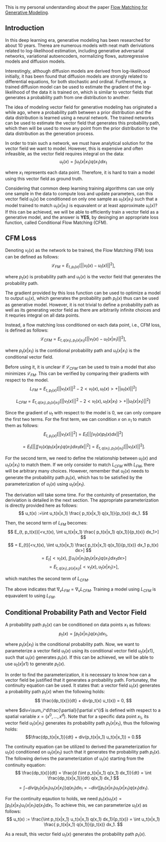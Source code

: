 This is my personal understanding about the paper [Flow Matching for Generative Modeling](https://arxiv.org/abs/2210.02747).

## Introduction
In this deep learning era, generative modeling has been researched for about 10 years. Therea are numerous models with neat math deriviations related to log-likelihood estimation, including generative adversarial networks, variational autoencoders, normalizing flows, autoregressive models and diffusion models.

Interestingly, although diffusion models are derived from log-likelihood initially, it has been found that diffusion models are strongly related to differential equations, for both stochastic and ordinal. Furthermore, a trained diffusion model can be used to estimate the gradient of the log-likelihood of the data it is trained on, which is similar to vector fields that generates a probability path from one distribution to another.

The idea of modeling vector field for generative modeling has originated a while ago, where a probability path between a prior distribution and the data distribution is learned using a neural network. The trained networks can be used to estimate the vector field that generates this probability path, which then will be used to move any point from the prior distribution to the data distribution as the generation process.

In order to train such a network, we must have analytical solution for the vector field we want to model. However, this is expensive and often infeasible, as the vector field requires integral on the data: 
$$
u_t(x) = \int u_t(x|x_1) q(x_1) dx_1
$$

where $x_1$ represents each data point. Therefore, it is hard to train a model using this vector field as ground truth.

Considering that common deep learning training algorithms can use only one sample in the data to compute loss and update parameters, can this vector field $u_t(x)$ be conditioned on only one sample as $u_t(x \lvert x_1)$ such that a model trained to match $u_t(x \lvert x_1)$ is equavalent or at least approximate $u_t(x)$? If this can be achieved, we will be able to efficiently train a vector field as a generative model, and the answer is **YES**, by desinging an appropriate loss function, called Conditional Flow Matching (CFM).

## CFM Loss
Denoting $v_t(x)$ as the network to be trained, the Flow Matching (FM) loss can be defined as follows:
$$
\mathcal{L}_{FM} = E_{t, p_t(x)}[||v_t(x) - u_t(x)||^2],
$$

where $p_t(x)$ is probability path and $u_t(x)$ is the vector field that generates the probability path.

The gradient provided by this loss function can be used to optimize a model to output $u_t(x)$, which generates the probability path $p_t(x)$ thus can be used as generative model. However, it is not trivial to define a probability path as well as its generating vector field as there are arbitrarily infinite choices and it requries integral on all data points.

Instead, a flow matching loss conditioned on each data point, i.e., CFM loss, is defined as follows:
$$
\mathcal{L}_{CFM} = E_{t, q(x_1), p_t(x|x_1)}[||v_t(x) - u_t(x|x_1)||^2],
$$

where $p_t(x|x_1)$ is the contidional probability path and $u_t(x|x_1)$ is the conditional vector field.

Before using it, it is unclear if $\mathcal{L}_{CFM}$ can be used to train a model that also minimizes $\mathcal{L}_{FM}$. This can be verified by comparing their gradients with respect to the model.
$$
L_{FM}  = E_{t, p_t(x)}[||v_t(x)||^2 - 2 <v_t(x), u_t(x)> + ||u_t(x)||^2]
$$

$$
L_{CFM}  = E_{t, q(x_1), p_t(x|x_1)}[||v_t(x)||^2 - 2 <v_t(x), u_t(x|x_1)> + ||u_t(x|x_1)||^2]
$$

Since the gradient of $u_t$ with respect to the model is 0, we can only compare the first two terms.
For the first term, we can condition $x$ on $x_1$ to match them as follows:
$$
E_{t, p_t(x)}[||v_t(x)||^2] = E_{t}[||\int v_t(x) p_t(x) dx||^2]
$$

$$
= E_{t}[||\iint v_t(x) p_t(x|x_1) q(x_1) dx_1 dx||^2] = E_{t, q(x_1), p_t(x|x_1)}[||v_t(x)||^2].
$$

For the second term, we need to define the relationship between $u_t(x)$ and $u_t(x|x_1)$ to match them. If we only consider to match $L_{CFM}$ with $L_{FM}$, there will be arbitrary many choices. However, remember that $u_t(x)$ needs to generate the probability path $p_t(x)$, which has to be satisfied by the parameterization of $u_t(x)$ using $u_t(x|x_1)$.

The deriviation will take some time. For the contuinity of presentation, the deriviation is detailed in the next section. The appropriate parameterization is directly provided here as follows:
$$
u_t(x) :=\int u_t(x|x_1) \frac{ p_t(x|x_1) q(x_1)}{p_t(x)} dx_1.
$$

Then, the second term of $L_{FM}$ becomes:
$$
E_{t, p_t(x)}[<v_t(x), \int u_t(x|x_1) \frac{ p_t(x|x_1) q(x_1)}{p_t(x)} dx_1>]
$$
$$
= E_{t}[<v_t(x), \iint u_t(x|x_1) \frac{ p_t(x|x_1) q(x_1)}{p_t(x)} dx_1 p_t(x) dx>]
$$
$$
= E_{t}[<v_t(x), \iint u_t(x|x_1) p_t(x|x_1) q(x_1) dx_1 dx>]
$$
$$
= E_{t, q(x_1), p(x|x_1)}[<v_t(x), u_t(x|x_1)>], 
$$

which matches the second term of $L_{CFM}$.

The above indicates that $\nabla_v L_{FM} = \nabla_v L_{CFM}$. Training a model using $L_{CFM}$ is equavalent to using $L_{FM}$.

## Conditional Probability Path and Vector Field
A probability path $p_t(x)$ can be conditioned on data points $x_1$ as follows: 
$$
p_t(x) = \int p_t(x|x_1) q(x_1) dx_1,
$$ 

where $p_t(x|x_1)$ is the conditional probability path. Now, we want to parameterize a vector field $u_t(x)$ using its conditional vector field $u_t(x|x1)$, such that $u_t(x)$ generates $p_t(x)$. If this can be achieved, we will be able to use $u_t(x|x1)$ to generate $p_t(x)$.

In order to find the parameterization, it is necessary to know how can a vector field be justified that it generates a probability path. Fortunatey, the continuity equation can be used. It states that: a vector field $u_t(x)$ generates a probability path $p_t(x)$ when the following holds: 
$$
\frac{dp_t(x)}{dt} + div(p_t(x) u_t(x)) = 0,
$$ 

where $div=\sum_i^d\frac{\partial}{\partial x^i}$ is defined with respect to a spatial variable $x=(x^0, ..., x^d)$. Note that for a specific data point $x_1$, its vector field $u_t(x|x_1)$ generates its probability path $p_t(x|x_1)$, thus the following holds:
$$\frac{dp_t(x|x_1)}{dt} + div(p_t(x|x_1) u_t(x|x_1)) = 0.$$

The continuity equation can be utilized to derived the parameterization for $u_t(x)$ conditioned on $u_t(x|x_1)$ such that it generates the probability path $p_t(x)$. The following derives the parameterization of $u_t(x)$ starting from the continuity equation:
$$
\frac{dp_t(x)}{dt} = \frac{d (\int p_t(x|x_1) q(x_1) dx_1)}{dt} = \int \frac{dp_t(x|x_1)}{dt}  q(x_1) dx_1
$$

$$
= \int - div(p_t(x|x_1) u_t(x|x_1)) q(x_1) dx_1 = - div (\int p_t(x|x_1) u_t(x|x_1) q(x_1) dx_1).
$$

For the continuity eqaution to holds, we need $p_t(x) u_t(x) = \int p_t(x|x_1) u_t(x|x_1) q(x_1) dx_1$. To achieve this, we can parameterize $u_t(x)$ as follows:
$$
u_t(x) := \frac{\int p_t(x|x_1) u_t(x|x_1) q(x_1) dx_1}{p_t(x)} = \int u_t(x|x_1) \frac{ p_t(x|x_1) q(x_1)}{p_t(x)} dx_1.
$$

As a result, this vector field $u_t(x)$ generates the probability path $p_t(x)$.


<script type="text/x-mathjax-config">MathJax.Hub.Config({tex2jax:{inlineMath:[['\$','\$'],['\\(','\\)']],processEscapes:true},CommonHTML: {matchFontHeight:false}});</script>
<script type="text/javascript" async src="https://cdnjs.cloudflare.com/ajax/libs/mathjax/2.7.1/MathJax.js?config=TeX-MML-AM_CHTML"></script>